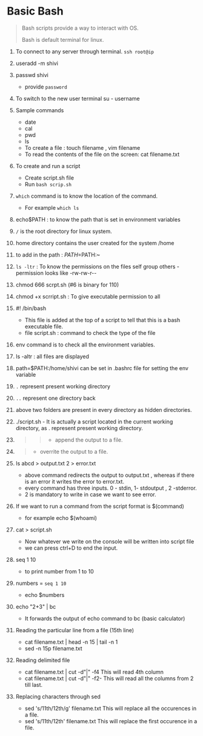# Basic Bash

> Bash scripts provide a way to interact with OS. 
> 
> Bash is default terminal for linux.

1. To connect to any server through terminal.
      `ssh root@ip`
     
   
2. useradd -m shivi

3. passwd shivi
   - provide `password`

4. To switch to the new user terminal
   su - username
   
5. Sample commands
   - date
   - cal
   - pwd
   - ls
   - To create a file : touch filename , vim filename
   - To read the contents of the file on the screen: cat filename.txt
6. To create and run a script
   - Create script.sh file
   - Run `bash scrip.sh`
7. `which` command is to know the location of the command.
    - For example `which ls`
8. echo$PATH : to know the path that is set in environment variables
9. `/` is the root directory for linux system.
10. home directory contains the user created for the system
    /home
11. to add in the path : $PATH=$PATH:~
12.  `ls -ltr` : To know the permissions on the files
    self group others
    - permission looks like -rw-rw-r-- 
13. chmod 666 scrpt.sh (#6 is binary for 110)
14. chmod +x scrript.sh : To give executable permission to all
15. #! /bin/bash 
    - This file is added at the top of a script to tell that this is a bash executable file.
    - file script.sh : command to check the type of the file

16. env command is to check all the environment variables.
17. ls -altr : all files are displayed
18. path=$PATH:/home/shivi can be set in .bashrc file for setting the env variable
19. `.` represent present working directory
20. `..` represent one directory back
21. above two folders are present in every directory as hidden directories.
22. ./script.sh - It is actually a script located in the current working directory, as . represent present working directory.
23. >> - append the output to a file.
24. > - overrite the output to a file.
25. ls abcd > output.txt  2 > error.txt
    - above command redirects the output to output.txt , whereas if there is an error it writes the error to error.txt.
    - every command has three inputs. 0 - stdin, 1- stdoutput , 2 -stderror.
    - 2 is mandatory to write in case we want to see error.
26. If we want to run a command from the script format is $(command)
    - for example echo $(whoami)
27. cat > script.sh
    - Now whatever we write on the console will be written into script file
    - we can press ctrl+D to end the input.
28. seq 1 10
    - to print number from 1 to 10
29. numbers = `seq 1 10`
    - echo $numbers

30. echo "2+3" | bc
    - It forwards the output of echo command to bc (basic calculator)

31. Reading the particular line from a file (15th line)
     - cat filename.txt | head -n 15 | tail -n 1
     - sed -n 15p filename.txt
32. Reading delimited file 
     - cat filename.txt | cut -d"|" -f4 
        This will read 4th column
     - cat filename.txt | cut -d"|" -f2-
        This will read all the columns from 2 till last.
33. Replacing characters through sed
      - sed 's/11th/12th/g' filename.txt
        This will replace all the occurences in a file.
      - sed 's/11th/12th' filename.txt
        This will replace the first occurence in a file.








   
     

 
   


   
